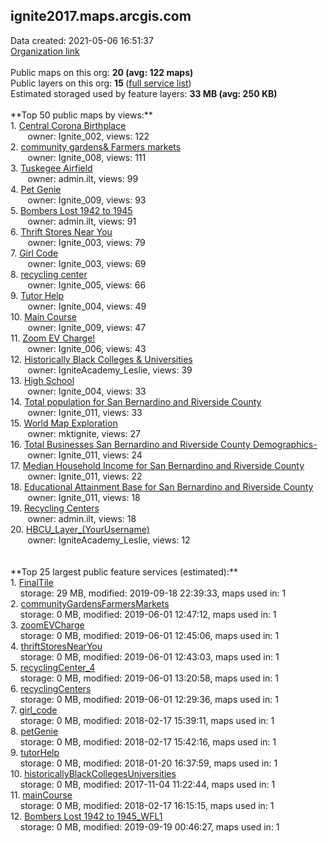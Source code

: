 <h2>ignite2017.maps.arcgis.com</h2> Data created: 2021-05-06 16:51:37 <br /><a target='new' href='https://ignite2017.maps.arcgis.com'>Organization link</a><br /><br />Public maps on this org: <b>20 (avg: 122 maps)</b><br />Public layers on this org: <b>15 </b>(<a target='new' href='https://services.arcgis.com/nrSiUhvi0RhfW2QL/ArcGIS/rest/services'>full service list</a>)<br />Estimated storaged used by feature layers: <b>33 MB (avg: 250 KB)</b><br /><br />**Top 50 public maps by views:**<br />  1. <a target='new' href='https://www.arcgis.com/home/item.html?id=b3baeff845bc47319438f86d6c77e3d8'>Central Corona Birthplace</a> <br />  &nbsp;&nbsp;&nbsp;&nbsp; &nbsp;&nbsp;owner: Ignite_002, views: 122<br />  2. <a target='new' href='https://www.arcgis.com/home/item.html?id=3412a184c7a64760b3bd8cc71969d0dc'>community gardens& Farmers markets</a> <br />  &nbsp;&nbsp;&nbsp;&nbsp; &nbsp;&nbsp;owner: Ignite_008, views: 111<br />  3. <a target='new' href='https://www.arcgis.com/home/item.html?id=028f6f948c7c4283ad09ec81e34ac09c'>Tuskegee Airfield</a> <br />  &nbsp;&nbsp;&nbsp;&nbsp; &nbsp;&nbsp;owner: admin.ilt, views: 99<br />  4. <a target='new' href='https://www.arcgis.com/home/item.html?id=a105ea5073b948c0b04dc4e0d5d2877f'>Pet Genie</a> <br />  &nbsp;&nbsp;&nbsp;&nbsp; &nbsp;&nbsp;owner: Ignite_009, views: 93<br />  5. <a target='new' href='https://www.arcgis.com/home/item.html?id=1026ef7a82604599bf4724b9a68be8b6'>Bombers Lost 1942 to 1945</a> <br />  &nbsp;&nbsp;&nbsp;&nbsp; &nbsp;&nbsp;owner: admin.ilt, views: 91<br />  6. <a target='new' href='https://www.arcgis.com/home/item.html?id=f645328ca80145f4b7017ffa00152b60'>Thrift Stores Near You</a> <br />  &nbsp;&nbsp;&nbsp;&nbsp; &nbsp;&nbsp;owner: Ignite_003, views: 79<br />  7. <a target='new' href='https://www.arcgis.com/home/item.html?id=45aa10590392426bb890e4051c2ee5d0'>Girl Code</a> <br />  &nbsp;&nbsp;&nbsp;&nbsp; &nbsp;&nbsp;owner: Ignite_003, views: 69<br />  8. <a target='new' href='https://www.arcgis.com/home/item.html?id=e57b327361b44757a9b6a6e4b16c1834'>recycling center</a> <br />  &nbsp;&nbsp;&nbsp;&nbsp; &nbsp;&nbsp;owner: Ignite_005, views: 66<br />  9. <a target='new' href='https://www.arcgis.com/home/item.html?id=25e0f26ef1f04b9983289d60c628fdba'>Tutor Help</a> <br />  &nbsp;&nbsp;&nbsp;&nbsp; &nbsp;&nbsp;owner: Ignite_004, views: 49<br />  10. <a target='new' href='https://www.arcgis.com/home/item.html?id=addfba6843914cc78433a837424790fb'>Main Course</a> <br />  &nbsp;&nbsp;&nbsp;&nbsp; &nbsp;&nbsp;owner: Ignite_009, views: 47<br />  11. <a target='new' href='https://www.arcgis.com/home/item.html?id=5aad574874584679a5cee47a13aa32a0'>Zoom EV Charge!</a> <br />  &nbsp;&nbsp;&nbsp;&nbsp; &nbsp;&nbsp;owner: Ignite_006, views: 43<br />  12. <a target='new' href='https://www.arcgis.com/home/item.html?id=47fdf24abf544a0ca163ea61414d2aab'>Historically Black Colleges & Universities</a> <br />  &nbsp;&nbsp;&nbsp;&nbsp; &nbsp;&nbsp;owner: IgniteAcademy_Leslie, views: 39<br />  13. <a target='new' href='https://www.arcgis.com/home/item.html?id=09f929ae02494f80971033b4ccfa749b'>High School</a> <br />  &nbsp;&nbsp;&nbsp;&nbsp; &nbsp;&nbsp;owner: Ignite_004, views: 33<br />  14. <a target='new' href='https://www.arcgis.com/home/item.html?id=e4bfd9832dc14c3c89b1fb2b1074b3e2'>Total population  for San Bernardino and Riverside County </a> <br />  &nbsp;&nbsp;&nbsp;&nbsp; &nbsp;&nbsp;owner: Ignite_011, views: 33<br />  15. <a target='new' href='https://www.arcgis.com/home/item.html?id=8ca7c56b1da64bd686cc6bedb81101f5'>World Map Exploration</a> <br />  &nbsp;&nbsp;&nbsp;&nbsp; &nbsp;&nbsp;owner: mktignite, views: 27<br />  16. <a target='new' href='https://www.arcgis.com/home/item.html?id=078ec90542eb4c2fbe0c5f942b74f3c5'>Total Businesses San Bernardino and Riverside County Demographics-</a> <br />  &nbsp;&nbsp;&nbsp;&nbsp; &nbsp;&nbsp;owner: Ignite_011, views: 24<br />  17. <a target='new' href='https://www.arcgis.com/home/item.html?id=a18675cc60b8405ba195a20ebcef2cce'>Median Household Income  for San Bernardino and Riverside County</a> <br />  &nbsp;&nbsp;&nbsp;&nbsp; &nbsp;&nbsp;owner: Ignite_011, views: 22<br />  18. <a target='new' href='https://www.arcgis.com/home/item.html?id=db3d39e9d88a4dbe8f48974eaf0124a8'>Educational Attainment Base  for San Bernardino and Riverside County </a> <br />  &nbsp;&nbsp;&nbsp;&nbsp; &nbsp;&nbsp;owner: Ignite_011, views: 18<br />  19. <a target='new' href='https://www.arcgis.com/home/item.html?id=95afa67f7aaa4dc48a7327c9ea2da579'>Recycling Centers</a> <br />  &nbsp;&nbsp;&nbsp;&nbsp; &nbsp;&nbsp;owner: admin.ilt, views: 18<br />  20. <a target='new' href='https://www.arcgis.com/home/item.html?id=4cb7051a5ad94931bfddbd5549089a26'>HBCU_Layer_(YourUsername)</a> <br />  &nbsp;&nbsp;&nbsp;&nbsp; &nbsp;&nbsp;owner: IgniteAcademy_Leslie, views: 12<br /><br /><br />**Top 25 largest public feature services (estimated):**<br /> 1. <a target='new' href='https://www.arcgis.com/home/item.html?id=b45b6f0b420d4adea66f464de039523e'>FinalTile</a><br /> &nbsp;&nbsp;&nbsp;&nbsp;storage: 29 MB, modified: 2019-09-18 22:39:33, maps used in: 1<br /> 2. <a target='new' href='https://www.arcgis.com/home/item.html?id=04603e17c1d34f1cbd0406bda6aa493d'>communityGardensFarmersMarkets</a><br /> &nbsp;&nbsp;&nbsp;&nbsp;storage: 0 MB, modified: 2019-06-01 12:47:12, maps used in: 1<br /> 3. <a target='new' href='https://www.arcgis.com/home/item.html?id=27a3ce26b4064692a45d2f71742df6d4'>zoomEVCharge</a><br /> &nbsp;&nbsp;&nbsp;&nbsp;storage: 0 MB, modified: 2019-06-01 12:45:06, maps used in: 1<br /> 4. <a target='new' href='https://www.arcgis.com/home/item.html?id=b4597b995b9e449e95f55521a6529cef'>thriftStoresNearYou</a><br /> &nbsp;&nbsp;&nbsp;&nbsp;storage: 0 MB, modified: 2019-06-01 12:43:03, maps used in: 1<br /> 5. <a target='new' href='https://www.arcgis.com/home/item.html?id=0d0e75ea605644b9b0c1875b2fc6b06f'>recyclingCenter_4</a><br /> &nbsp;&nbsp;&nbsp;&nbsp;storage: 0 MB, modified: 2019-06-01 13:20:58, maps used in: 1<br /> 6. <a target='new' href='https://www.arcgis.com/home/item.html?id=d1dd05e17db4475d9e744c1597493b38'>recyclingCenters</a><br /> &nbsp;&nbsp;&nbsp;&nbsp;storage: 0 MB, modified: 2019-06-01 12:29:36, maps used in: 1<br /> 7. <a target='new' href='https://www.arcgis.com/home/item.html?id=f5b4904501c749ff8288404835f37984'>girl_code</a><br /> &nbsp;&nbsp;&nbsp;&nbsp;storage: 0 MB, modified: 2018-02-17 15:39:11, maps used in: 1<br /> 8. <a target='new' href='https://www.arcgis.com/home/item.html?id=b1b5092c723e4991a6a4f74a72563fd5'>petGenie</a><br /> &nbsp;&nbsp;&nbsp;&nbsp;storage: 0 MB, modified: 2018-02-17 15:42:16, maps used in: 1<br /> 9. <a target='new' href='https://www.arcgis.com/home/item.html?id=fe03e71d14f74a2aa1ab82b259eacd4c'>tutorHelp</a><br /> &nbsp;&nbsp;&nbsp;&nbsp;storage: 0 MB, modified: 2018-01-20 16:37:59, maps used in: 1<br /> 10. <a target='new' href='https://www.arcgis.com/home/item.html?id=a05eec8d167940778a94a3dca9d0974e'>historicallyBlackCollegesUniversities</a><br /> &nbsp;&nbsp;&nbsp;&nbsp;storage: 0 MB, modified: 2017-11-04 11:22:44, maps used in: 1<br /> 11. <a target='new' href='https://www.arcgis.com/home/item.html?id=ba8b05321bb4490bb2dfcbbce745fe39'>mainCourse</a><br /> &nbsp;&nbsp;&nbsp;&nbsp;storage: 0 MB, modified: 2018-02-17 16:15:15, maps used in: 1<br /> 12. <a target='new' href='https://www.arcgis.com/home/item.html?id=c3aba13efac345d6b3a5a331378a8ee1'>Bombers Lost 1942 to 1945_WFL1</a><br /> &nbsp;&nbsp;&nbsp;&nbsp;storage: 0 MB, modified: 2019-09-19 00:46:27, maps used in: 1<br />